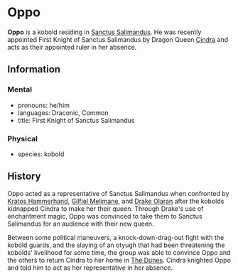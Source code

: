 # Oppo

**Oppo** is a kobold residing in [Sanctus Salimandus](../cape-bec/sanctus-salimandus.md). He was recently appointed First Knight of Sanctus Salimandus by Dragon Queen [Cindra](cindra.md) and acts as their appointed ruler in her absence.

## Information

### Mental

- pronouns: he/him
- languages: Draconic, Common
- title: First Knight of Sanctus Salimandus

### Physical

- species: kobold

## History

Oppo acted as a representative of Sanctus Salimandus when confronted by [Kratos Hammerhand](../../verdancy/citizenry/kratos-hammerhand.md), [Gilfiel Melimane](../../verdancy/citizenry/gilfiel-meliamne.md), and [Drake Olaran](../../../../ch-2-people-of-mote/organizations/reynards-den/drake-olaran.md) after the kobolds kidnapped Cindra to make her their queen. Through Drake's use of enchantment magic, Oppo was convinced to take them to Sanctus Salimandus for an audience with their new queen.

Between some political maneuvers, a knock-down-drag-out fight with the kobold guards, and the slaying of an otyugh that had been threatening the kobolds' livelihood for some time, the group was able to convince Oppo and the others to return Cindra to her home in [The Dunes](../cape-bec/the-dunes.md). Cindra knighted Oppo and told him to act as her representative in her absence.
